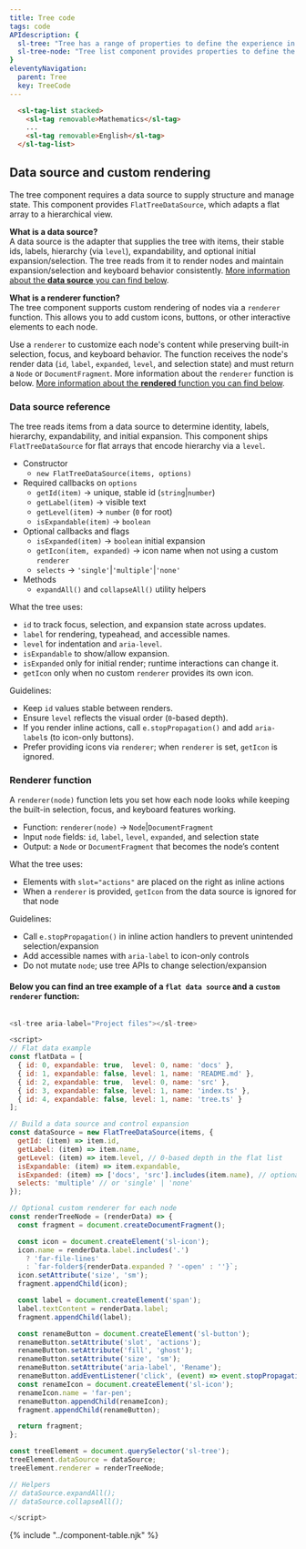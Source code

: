 ```yaml
---
title: Tree code
tags: code
APIdescription: {
  sl-tree: "Tree has a range of properties to define the experience in different use cases.",
  sl-tree-node: "Tree list component provides properties to define the experience in different use cases, and it is a kind of wrapper for multiple tags."
}
eleventyNavigation:
  parent: Tree
  key: TreeCode
---
```

<style>
.ds-example__tree {
  min-inline-size: 400px;
}
</style>
<section>

<div class="ds-example">
<div class="ds-example__tree">
<sl-tree aria-label="Tree example"></sl-tree>
</div>
</div>

<div class="ds-code">

  ```html
    <sl-tag-list stacked>
      <sl-tag removable>Mathematics</sl-tag>
      ...
      <sl-tag removable>English</sl-tag>
    </sl-tag-list>
  ```

</div>

</section>
<ds-install-info link-in-navigation package="tree"></ds-install-info>
<section>

## Data source and custom rendering

The tree component requires a data source to supply structure and manage state.
This component provides `FlatTreeDataSource`, which adapts a flat array to a hierarchical view.

**What is a data source?**  
A data source is the adapter that supplies the tree with items, their stable ids, labels, hierarchy \(via `level`\), expandability, and optional initial expansion/selection. The tree reads from it to render nodes and maintain expansion/selection and keyboard behavior consistently.
[More information about the **data source** you can find below](#data-source-reference).

**What is a renderer function?**  
The tree component supports custom rendering of nodes via a `renderer` function.
This allows you to add custom icons, buttons, or other interactive elements to each node.

Use a `renderer` to customize each node's content while preserving built\-in selection,
focus, and keyboard behavior.
The function receives the node's render data (`id`, `label`, `expanded`, `level`, and selection state)
and must return a `Node` or `DocumentFragment`.
More information about the `renderer` function is below.
[More information about the **rendered** function you can find below](#renderer-function).

### Data source reference

The tree reads items from a data source to determine identity, labels, hierarchy, expandability, and initial expansion. This component ships `FlatTreeDataSource` for flat arrays that encode hierarchy via a `level`.

- Constructor
  - `new FlatTreeDataSource(items, options)`
- Required callbacks on `options`
  - `getId(item)` → unique, stable id \(`string`\|`number`\)
  - `getLabel(item)` → visible text
  - `getLevel(item)` → `number` \(`0` for root\)
  - `isExpandable(item)` → `boolean`
- Optional callbacks and flags
  - `isExpanded(item)` → `boolean` initial expansion
  - `getIcon(item, expanded)` → icon name when not using a custom `renderer`
  - `selects` → `'single'`\|`'multiple'`\|`'none'`
- Methods
  - `expandAll()` and `collapseAll()` utility helpers

What the tree uses:
- `id` to track focus, selection, and expansion state across updates.
- `label` for rendering, typeahead, and accessible names.
- `level` for indentation and `aria-level`.
- `isExpandable` to show/allow expansion.
- `isExpanded` only for initial render; runtime interactions can change it.
- `getIcon` only when no custom `renderer` provides its own icon.

Guidelines:
- Keep `id` values stable between renders.
- Ensure `level` reflects the visual order (`0`-based depth).
- If you render inline actions, call `e.stopPropagation()` and add `aria-label`s (to icon-only buttons).
- Prefer providing icons via `renderer`; when `renderer` is set, `getIcon` is ignored.

### Renderer function

A `renderer(node)` function lets you set how each node looks while keeping the built-in selection, focus, and keyboard features working.

- Function: `renderer(node)` → `Node`|`DocumentFragment`
- Input `node` fields: `id`, `label`, `level`, `expanded`, and selection state
- Output: a `Node` or `DocumentFragment` that becomes the node’s content

What the tree uses:
- Elements with `slot="actions"` are placed on the right as inline actions
- When a `renderer` is provided, `getIcon` from the data source is ignored for that node

Guidelines:
- Call `e.stopPropagation()` in inline action handlers to prevent unintended selection/expansion
- Add accessible names with `aria-label` to icon-only controls
- Do not mutate `node`; use tree APIs to change selection/expansion


#### Below you can find an **tree example** of a `flat data source` and a `custom renderer` function:

```javascript

<sl-tree aria-label="Project files"></sl-tree>

<script>
// Flat data example
const flatData = [
  { id: 0, expandable: true,  level: 0, name: 'docs' },
  { id: 1, expandable: false, level: 1, name: 'README.md' },
  { id: 2, expandable: true,  level: 0, name: 'src' },
  { id: 3, expandable: false, level: 1, name: 'index.ts' },
  { id: 4, expandable: false, level: 1, name: 'tree.ts' }
];

// Build a data source and control expansion
const dataSource = new FlatTreeDataSource(items, {
  getId: (item) => item.id,
  getLabel: (item) => item.name,
  getLevel: (item) => item.level, // 0-based depth in the flat list
  isExpandable: (item) => item.expandable,
  isExpanded: (item) => ['docs', 'src'].includes(item.name), // optional
  selects: 'multiple' // or 'single' | 'none'
});

// Optional custom renderer for each node
const renderTreeNode = (renderData) => {
  const fragment = document.createDocumentFragment();

  const icon = document.createElement('sl-icon');
  icon.name = renderData.label.includes('.')
    ? 'far-file-lines'
    : `far-folder${renderData.expanded ? '-open' : ''}`;
  icon.setAttribute('size', 'sm');
  fragment.appendChild(icon);

  const label = document.createElement('span');
  label.textContent = renderData.label;
  fragment.appendChild(label);

  const renameButton = document.createElement('sl-button');
  renameButton.setAttribute('slot', 'actions');
  renameButton.setAttribute('fill', 'ghost');
  renameButton.setAttribute('size', 'sm');
  renameButton.setAttribute('aria-label', 'Rename');
  renameButton.addEventListener('click', (event) => event.stopPropagation());
  const renameIcon = document.createElement('sl-icon');
  renameIcon.name = 'far-pen';
  renameButton.appendChild(renameIcon);
  fragment.appendChild(renameButton);

  return fragment;
};

const treeElement = document.querySelector('sl-tree');
treeElement.dataSource = dataSource;
treeElement.renderer = renderTreeNode;

// Helpers
// dataSource.expandAll();
// dataSource.collapseAll();

</script>
```

</section>
{% include "../component-table.njk" %}

<script type="module">
const flatData = [
  { id: 0, expandable: true, level: 0, name: 'textarea' },
  { id: 1, expandable: false, level: 1, name: 'package.json' },
  { id: 2, expandable: true, level: 0, name: 'tree' },
  { id: 3, expandable: true, level: 1, name: 'src' },
  { id: 4, expandable: false, level: 2, name: 'tree-node.ts' }
];


const dataSource = new FlatTreeDataSource(flatData, {
  getIcon: ({ name }, expanded) =>
    name.includes('.') ? 'far-file-lines' : `far-folder${expanded ? '-open' : ''}`,
  getId: (item) => item.id,
  getLabel: ({ name }) => name,
  getLevel: ({ level }) => level,
  isExpandable: ({ expandable }) => expandable,
  isExpanded: ({ name }) => ['tree', 'src'].includes(name),
  selects: 'single'
});

const renderer = (node) => {
  const frag = document.createDocumentFragment();

  const iconName = node.label.includes('.')
    ? 'far-file-lines'
    : `far-folder${node.expanded ? '-open' : ''}`;
  if (iconName) {
    const iconEl = document.createElement('sl-icon');
    iconEl.setAttribute('size', 'sm');
    iconEl.name = iconName;
    frag.appendChild(iconEl);
  }

  const label = document.createElement('span');
  label.textContent = node.label;
  frag.appendChild(label);

  const editBtn = document.createElement('sl-button');
  editBtn.setAttribute('fill', 'ghost');
  editBtn.setAttribute('size', 'sm');
  editBtn.setAttribute('slot', 'actions');
  editBtn.setAttribute('aria-label', 'Edit');
  editBtn.addEventListener('click', (e) => {
    e.stopPropagation();
    console.log('Edit', node);
  });
  const editIcon = document.createElement('sl-icon');
  editIcon.name = 'far-pen';
  editBtn.appendChild(editIcon);
  frag.appendChild(editBtn);

  const removeBtn = document.createElement('sl-button');
  removeBtn.setAttribute('fill', 'ghost');
  removeBtn.setAttribute('size', 'sm');
  removeBtn.setAttribute('slot', 'actions');
  removeBtn.setAttribute('aria-label', 'Remove');
  removeBtn.addEventListener('click', (e) => {
    e.stopPropagation();
    console.log('Remove', node);
  });
  const removeIcon = document.createElement('sl-icon');
  removeIcon.name = 'far-trash';
  removeBtn.appendChild(removeIcon);
  frag.appendChild(removeBtn);

  return frag;
};

const tree = document.querySelector('sl-tree');
tree.dataSource = dataSource;
tree.renderer = renderer;
</script>
